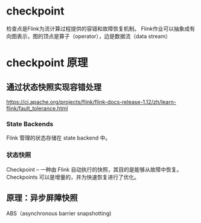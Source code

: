 # checkpoint 
检查点是Flink为流计算过程提供的容错和故障恢复机制。
Flink作业可以抽象成有向图表示，图的顶点是算子（operator），边是数据流（data stream）

# checkpoint 原理
## 通过状态快照实现容错处理
https://ci.apache.org/projects/flink/flink-docs-release-1.12/zh/learn-flink/fault_tolerance.html
### State Backends
Flink 管理的状态存储在 state backend 中。

### 状态快照
Checkpoint – 一种由 Flink 自动执行的快照，其目的是能够从故障中恢复。Checkpoints 可以是增量的，并为快速恢复进行了优化。

## 原理：异步屏障快照
ABS（asynchronous barrier snapshotting)

